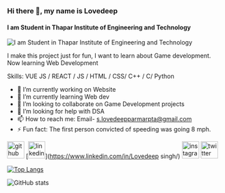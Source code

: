 ### Hi there 👋, my name is Lovedeep
#### I am Student in Thapar Institute of Engineering and Technology
![I am Student in Thapar Institute of Engineering and Technology](https://arturssmirnovs.github.io/github-profile-readme-generator/images/banner.png)

I make this project just for fun, I want to learn about Game development.
Now learning Web Development

Skills: VUE JS / REACT / JS / HTML / CSS/ C++ / C/ Python

- 🔭 I’m currently working on Website 
- 🌱 I’m currently learning Web dev 
- 👯 I’m looking to collaborate on Game Development projects 
- 🤔 I’m looking for help with DSA 
- 📫 How to reach me: Email- s.lovedeepparmarpta@gmail.com 
- ⚡ Fun fact: The first person convicted of speeding was going 8 mph. 


[<img src='https://cdn.jsdelivr.net/npm/simple-icons@3.0.1/icons/github.svg' alt='github' height='40'>](https://github.com/Lovedeep-s)  [<img src='https://cdn.jsdelivr.net/npm/simple-icons@3.0.1/icons/linkedin.svg' alt='linkedin' height='40'>](https://www.linkedin.com/in/Lovedeep singh/)  [<img src='https://cdn.jsdelivr.net/npm/simple-icons@3.0.1/icons/instagram.svg' alt='instagram' height='40'>](https://www.instagram.com/@lovedeep_200/)  [<img src='https://cdn.jsdelivr.net/npm/simple-icons@3.0.1/icons/twitter.svg' alt='twitter' height='40'>](https://twitter.com/@lovedeepparmar)  

[![Top Langs](https://github-readme-stats.vercel.app/api/top-langs/?username=Lovedeep-s)](https://github.com/anuraghazra/github-readme-stats)

![GitHub stats](https://github-readme-stats.vercel.app/api?username=Lovedeep-s&show_icons=true)  

